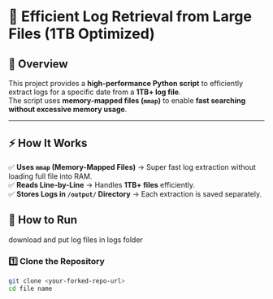 # 🚀 Efficient Log Retrieval from Large Files (1TB Optimized)

## 📌 Overview
This project provides a **high-performance Python script** to efficiently extract logs for a specific date from a **1TB+ log file**.  
The script uses **memory-mapped files (`mmap`)** to enable **fast searching without excessive memory usage**.

---

## ⚡ How It Works
✅ **Uses `mmap` (Memory-Mapped Files)** → Super fast log extraction without loading full file into RAM.  
✅ **Reads Line-by-Line** → Handles **1TB+ files** efficiently.  
✅ **Stores Logs in `/output/` Directory** → Each extraction is saved separately.

## 🚀 How to Run
download and put log files in logs folder 


### 1️⃣ **Clone the Repository**
```sh
git clone <your-forked-repo-url>
cd file name 

